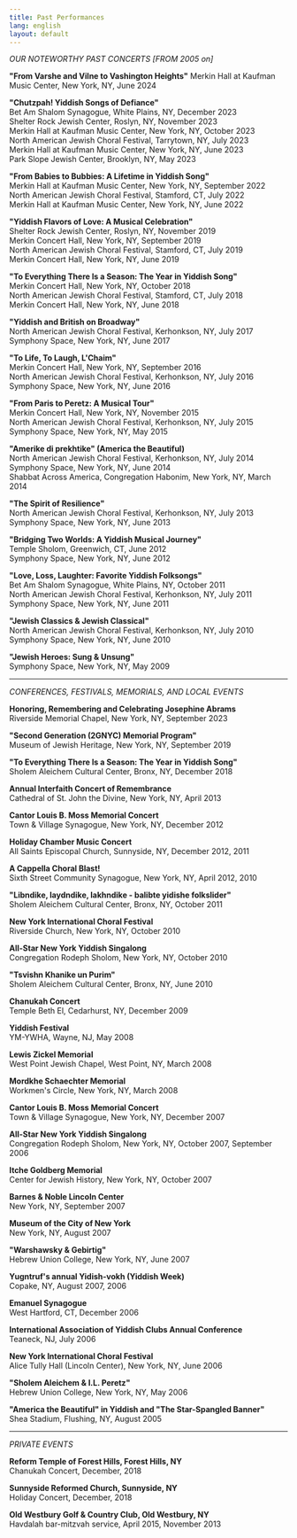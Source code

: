```yaml
---
title: Past Performances
lang: english
layout: default
---
```


*OUR NOTEWORTHY PAST CONCERTS [FROM 2005 on]*

**"From Varshe and Vilne to Vashington Heights"**
	Merkin Hall at Kaufman Music Center, New York, NY, June 2024  

**"Chutzpah! Yiddish Songs of Defiance"**  
	Bet Am Shalom Synagogue, White Plains, NY, December 2023  
	Shelter Rock Jewish Center, Roslyn, NY, November 2023  
	Merkin Hall at Kaufman Music Center, New York, NY, October 2023  
	North American Jewish Choral Festival, Tarrytown, NY, July 2023  
	Merkin Hall at Kaufman Music Center, New York, NY, June 2023  
	Park Slope Jewish Center, Brooklyn, NY, May 2023

**"From Babies to Bubbies: A Lifetime in Yiddish Song"**    
	Merkin Hall at Kaufman Music Center, New York, NY, September 2022  
	North American Jewish Choral Festival, Stamford, CT, July 2022  
	Merkin Hall at Kaufman Music Center, New York, NY, June 2022

**"Yiddish Flavors of Love: A Musical Celebration"**  
	Shelter Rock Jewish Center, Roslyn, NY, November 2019  
	Merkin Concert Hall, New York, NY, September 2019  
	North American Jewish Choral Festival, Stamford, CT, July 2019  
	Merkin Concert Hall, New York, NY, June 2019

**"To Everything There Is a Season: The Year in Yiddish Song"**  
	Merkin Concert Hall, New York, NY, October 2018  
	North American Jewish Choral Festival, Stamford, CT, July 2018  
	Merkin Concert Hall, New York, NY, June 2018

**"Yiddish and British on Broadway"**  
	North American Jewish Choral Festival, Kerhonkson, NY, July 2017  
	Symphony Space, New York, NY, June 2017

**"To Life, To Laugh, L'Chaim"**  
	Merkin Concert Hall, New York, NY, September 2016  
	North American Jewish Choral Festival, Kerhonkson, NY, July 2016  
	Symphony Space, New York, NY, June 2016

**"From Paris to Peretz: A Musical Tour"**  
	Merkin Concert Hall, New York, NY, November 2015  
	North American Jewish Choral Festival, Kerhonkson, NY, July 2015  
	Symphony Space, New York, NY, May 2015

**"Amerike di prekhtike" (America the Beautiful)**  
	North American Jewish Choral Festival, Kerhonkson, NY, July 2014  
	Symphony Space, New York, NY, June 2014  
	Shabbat Across America, Congregation Habonim, New York, NY, March 2014

**"The Spirit of Resilience"**  
	North American Jewish Choral Festival, Kerhonkson, NY, July 2013  
	Symphony Space, New York, NY, June 2013

**"Bridging Two Worlds:  A Yiddish Musical Journey"**  
	Temple Sholom, Greenwich, CT, June 2012  
	Symphony Space, New York, NY, June 2012

**"Love, Loss, Laughter: Favorite Yiddish Folksongs"**  
	Bet Am Shalom Synagogue, White Plains, NY, October 2011  
	North American Jewish Choral Festival, Kerhonkson, NY, July 2011  
	Symphony Space, New York, NY, June 2011

**"Jewish Classics & Jewish Classical"**  
	North American Jewish Choral Festival, Kerhonkson, NY, July 2010  
	Symphony Space, New York, NY, June 2010

**"Jewish Heroes: Sung & Unsung"**  
	Symphony Space, New York, NY, May 2009  

_____

*CONFERENCES, FESTIVALS, MEMORIALS, AND LOCAL EVENTS*

**Honoring, Remembering and Celebrating Josephine Abrams**  
	Riverside Memorial Chapel, New York, NY, September 2023

**"Second Generation (2GNYC) Memorial Program"**  
	Museum of Jewish Heritage, New York, NY, September 2019

**"To Everything There Is a Season: The Year in Yiddish Song"**  
	Sholem Aleichem Cultural Center, Bronx, NY, December 2018

**Annual Interfaith Concert of Remembrance**  
	Cathedral of St. John the Divine, New York, NY, April 2013

**Cantor Louis B. Moss Memorial Concert**  
	Town & Village Synagogue, New York, NY, December 2012

**Holiday Chamber Music Concert**  
	All Saints Episcopal Church, Sunnyside, NY, December 2012, 2011

**A Cappella Choral Blast!**  
	Sixth Street Community Synagogue, New York, NY, April 2012, 2010

**"Libndike, laydndike, lakhndike - balibte yidishe folkslider"**  
	Sholem Aleichem Cultural Center, Bronx, NY, October 2011

**New York International Choral Festival**  
	Riverside Church, New York, NY, October 2010

**All-Star New York Yiddish Singalong**  
	Congregation Rodeph Sholom, New York, NY, October 2010

**"Tsvishn Khanike un Purim"**  
	Sholem Aleichem Cultural Center, Bronx, NY, June 2010

**Chanukah Concert**  
	Temple Beth El, Cedarhurst, NY, December 2009

**Yiddish Festival**  
	YM-YWHA, Wayne, NJ, May 2008

**Lewis Zickel Memorial**  
	West Point Jewish Chapel, West Point, NY, March 2008

**Mordkhe Schaechter Memorial**  
	Workmen's Circle, New York, NY, March 2008

**Cantor Louis B. Moss Memorial Concert**  
	Town & Village Synagogue, New York, NY, December 2007

**All-Star New York Yiddish Singalong**  
	Congregation Rodeph Sholom, New York, NY, October 2007, September 2006

**Itche Goldberg Memorial**  
	Center for Jewish History, New York, NY, October 2007

**Barnes & Noble Lincoln Center**  
	New York, NY, September 2007

**Museum of the City of New York**  
	New York, NY, August 2007
	
**"Warshawsky & Gebirtig"**  
	Hebrew Union College, New York, NY, June 2007	

**Yugntruf's annual Yidish-vokh (Yiddish Week)**  
	Copake, NY, August 2007, 2006

**Emanuel Synagogue**  
	West Hartford, CT, December 2006

**International Association of Yiddish Clubs Annual Conference**  
	Teaneck, NJ, July 2006

**New York International Choral Festival**  
	Alice Tully Hall (Lincoln Center), New York, NY, June 2006

**"Sholem Aleichem & I.L. Peretz"**  
	Hebrew Union College, New York, NY, May 2006

**"America the Beautiful" in Yiddish and "The Star-Spangled Banner"**  
	Shea Stadium, Flushing, NY, August 2005

_____

*PRIVATE EVENTS*

**Reform Temple of Forest Hills, Forest Hills, NY**  
	Chanukah Concert, December, 2018

**Sunnyside Reformed Church, Sunnyside, NY**  
	Holiday Concert, December, 2018

**Old Westbury Golf & Country Club, Old Westbury, NY**  
	Havdalah bar-mitzvah service, April 2015, November 2013  
